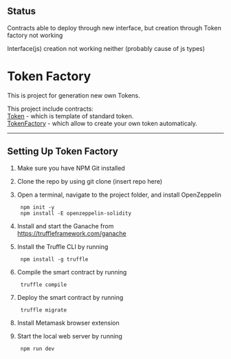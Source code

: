 




## Status
Contracts able to deploy through new interface, but creation through Token factory not working

Interface(js) creation not working neither (probably cause of js types)





**Token Factory**
=====================
This is project for generation new own Tokens.  
  
This project include contracts:  
[Token](https://github.com/KenjuDari/Token-Factory/blob/master/contracts/Token.sol) - which is template of standard token.  
[TokenFactory](https://github.com/KenjuDari/Token-Factory/blob/master/contracts/TokenFactory.sol) - which allow to create your own token automaticaly.  
***
Setting Up Token Factory  
-----------------------------------
1. Make sure you have NPM Git installed  
2. Clone the repo by using git clone (insert repo here)  
3. Open a terminal, navigate to the project folder, and install OpenZeppelin  

		npm init -y  
		npm install -E openzeppelin-solidity  
4. Install and start the Ganache from https://truffleframework.com/ganache  
5. Install the Truffle CLI by running  

		npm install -g truffle  
6. Compile the smart contract by running  

		truffle compile  
7. Deploy the smart contract by running  

		truffle migrate  
8. Install Metamask browser extension  
9. Start the local web server by running  

		npm run dev  
  
